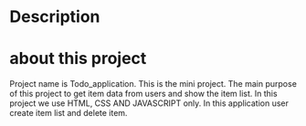 # Description
# about this project
Project name is Todo_application.
This is the mini project.
The main purpose of this project to get item data from users and show the item list.
In this project we use HTML, CSS AND JAVASCRIPT only.
In this application user create item list and delete item.
